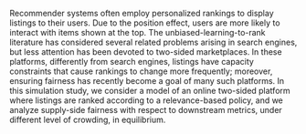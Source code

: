 Recommender systems often employ personalized rankings to display listings to their users. Due to the position effect, users are more likely to interact with items shown at the top. The unbiased-learning-to-rank literature has considered several related problems arising in search engines, but less attention has been devoted to two-sided marketplaces. In these platforms, differently from search engines, listings have capacity constraints that cause rankings to change more frequently; moreover, ensuring fairness has recently become a goal of many such platforms. In this simulation study, we consider a model of an online two-sided platform where listings are ranked according to a relevance-based policy, and we analyze supply-side fairness with respect to downstream metrics, under different level of crowding, in equilibrium.

